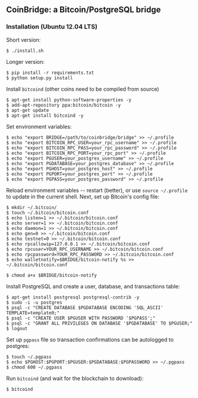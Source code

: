 ## CoinBridge: a Bitcoin/PostgreSQL bridge

### Installation (Ubuntu 12.04 LTS)

Short version:

    $ ./install.sh

Longer version:

    $ pip install -r requirements.txt
    $ python setup.py install

Install `bitcoind` (other coins need to be compiled from source)

    $ apt-get install python-software-properties -y
    $ add-apt-repository ppa:bitcoin/bitcoin -y
    $ apt-get update
    $ apt-get install bitcoind -y

Set environment variables:
    
    $ echo "export BRIDGE=/path/to/coinbridge/bridge" >> ~/.profile
    $ echo "export BITCOIN_RPC_USER=your_rpc_username" >> ~/.profile
    $ echo "export BITCOIN_RPC_PASS=your_rpc_password" >> ~/.profile
    $ echo "export BITCOIN_RPC_PORT=your_rpc_port" >> ~/.profile
    $ echo "export PGUSER=your_postgres_username" >> ~/.profile
    $ echo "export PGDATABASE=your_postgres_database" >> ~/.profile
    $ echo "export PGHOST=your_postgres_host" >> ~/.profile
    $ echo "export PGPORT=your_postgres_port" >> ~/.profile
    $ echo "export PGPASS=your_postgres_password" >> ~/.profile

Reload environment variables -- restart (better), or use `source ~/.profile` to update in the current shell.  Next, set up Bitcoin's config file:
    
    $ mkdir ~/.bitcoin/
    $ touch ~/.bitcoin/bitcoin.conf
    $ echo listen=1 >> ~/.bitcoin/bitcoin.conf
    $ echo server=1 >> ~/.bitcoin/bitcoin.conf
    $ echo daemon=1 >> ~/.bitcoin/bitcoin.conf
    $ echo gen=0 >> ~/.bitcoin/bitcoin.conf
    $ echo testnet=0 >> ~/.bitcoin/bitcoin.conf
    $ echo rpcallowip=127.0.0.1 >> ~/.bitcoin/bitcoin.conf
    $ echo rpcuser=YOUR_RPC_USERNAME >> ~/.bitcoin/bitcoin.conf
    $ echo rpcpassword=YOUR_RPC_PASSWORD >> ~/.bitcoin/bitcoin.conf
    $ echo walletnotify=$BRIDGE/bitcoin-notify %s >> ~/.bitcoin/bitcoin.conf

    $ chmod a+x $BRIDGE/bitcoin-notify

Install PostgreSQL and create a user, database, and transactions table:

    $ apt-get install postgresql postgresql-contrib -y
    $ sudo -i -u postgres
    $ psql -c "CREATE DATABASE $PGDATABASE ENCODING 'SQL_ASCII' TEMPLATE=template0;"
    $ psql -c "CREATE USER $PGUSER WITH PASSWORD '$PGPASS';"
    $ psql -c "GRANT ALL PRIVILEGES ON DATABASE '$PGDATABASE' TO $PGUSER;"
    $ logout

Set up `pgpass` file so transaction confirmations can be autologged to postgres:
    
    $ touch ~/.pgpass
    $ echo $PGHOST:$PGPORT:$PGUSER:$PGDATABASE:$PGPASSWORD >> ~/.pgpass
    $ chmod 600 ~/.pgpass

Run `bitcoind` (and wait for the blockchain to download):
    
    $ bitcoind

